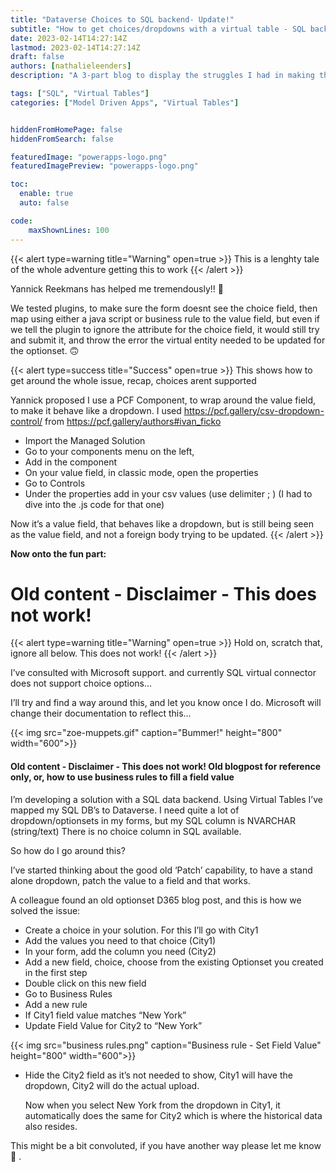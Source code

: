 ```yaml
---
title: "Dataverse Choices to SQL backend- Update!"
subtitle: "How to get choices/dropdowns with a virtual table - SQL backend"
date: 2023-02-14T14:27:14Z
lastmod: 2023-02-14T14:27:14Z
draft: false
authors: [nathalieleenders]
description: "A 3-part blog to display the struggles I had in making this work"

tags: ["SQL", "Virtual Tables"]
categories: ["Model Driven Apps", "Virtual Tables"]


hiddenFromHomePage: false
hiddenFromSearch: false

featuredImage: "powerapps-logo.png"
featuredImagePreview: "powerapps-logo.png"

toc:
  enable: true
  auto: false

code:
    maxShownLines: 100
---
```


<!--more-->

{{< alert type=warning title="Warning" open=true >}}
This is a lenghty tale of the whole adventure getting this to work
{{< /alert >}}

Yannick Reekmans has helped me tremendously!! :pray:

We tested plugins, to make sure the form doesnt see the choice field, then map using either a java script or business rule to the value field, but even if we tell the plugin to ignore the attribute for the choice field, it would still try and submit it, and throw the error the virtual entity needed to be updated for the optionset. :upside_down_face:

{{< alert type=success title="Success" open=true >}}
This shows how to get around the whole issue, recap, choices arent supported

Yannick proposed I use a PCF Component, to wrap around the value field, to make it behave like a dropdown.
I used https://pcf.gallery/csv-dropdown-control/ from https://pcf.gallery/authors#ivan_ficko

- Import the Managed Solution
- Go to your components menu on the left, 
- Add in the component
- On your value field, in classic mode, open the properties
- Go to Controls
- Under the properties add in your csv values (use delimiter ; ) (I had to dive into the .js code for that one)

Now it’s a value field, that behaves like a dropdown, but is still being seen as the value field, and not a foreign body trying to be updated.
{{< /alert >}}

**Now onto the fun part:**

# Old content - Disclaimer - This does not work!

{{< alert type=warning title="Warning" open=true >}}
Hold on, scratch that, ignore all below. This does not work!
{{< /alert >}}




I’ve consulted with Microsoft support. and currently SQL virtual connector does not support choice options…

I’ll try and find a way around this, and let you know once I do. Microsoft will change their documentation to reflect this…

{{< img src="zoe-muppets.gif" caption="Bummer!" height="800" width="600">}}

#### Old content - Disclaimer - This does not work! Old blogpost for reference only, or, how to use business rules to fill a field value ####

I’m developing a solution with a SQL data backend. Using Virtual Tables I’ve mapped my SQL DB’s to Dataverse.
I need quite a lot of dropdown/optionsets in my forms, but my SQL column is NVARCHAR (string/text)
There is no choice column in SQL available.

So how do I go around this?

I’ve started thinking about the good old ‘Patch’ capability, to have a stand alone dropdown, patch the value to a field and that works.

A colleague found an old optionset D365 blog post, and this is how we solved the issue:

- Create a choice in your solution. For this I’ll go with City1
- Add the values you need to that choice (City1)
- In your form, add the column you need (City2)
- Add a new field, choice, choose from the existing Optionset you created in the first step
- Double click on this new field
- Go to Business Rules
- Add a new rule
- If City1 field value matches “New York”
- Update Field Value for City2 to “New York”

{{< img src="business rules.png" caption="Business rule - Set Field Value" height="800" width="600">}}


- Hide the City2 field as it’s not needed to show, City1 will have the dropdown, City2 will do the actual upload.

  Now when you select New York from the dropdown in City1, it automatically does the same for City2 which is where the historical data also resides.

This might be a bit convoluted, if you have another way please let me know :pray: .